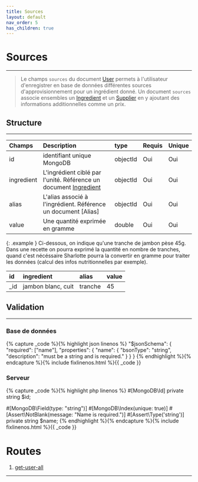 ```yaml
---
title: Sources
layout: default
nav_order: 5
has_children: true
---
```


# Sources
----

> Le champs `sources` du document [User] permets à l'utilisateur d'enregistrer en base de données différentes sources d'approvisionnement pour un ingrédient donné. Un document `sources` associe ensembles un [Ingredient] et un [Supplier] en y ajoutant des informations additionnelles comme un prix.

## Structure
----

| Champs     | Description                                                        | type     | Requis | Unique |
|:-----------|:-------------------------------------------------------------------|:---------|:-------|:-------|
| id         | identifiant unique MongoDB                                         | objectId | Oui    | Oui    |
| ingredient | L'ingrédient ciblé par l'unité. Référence un document [Ingredient] | objectId | Oui    | Oui    |
| alias      | L'alias associé à l'ingrédient. Référence un document [Alias]      | objectId | Oui    | Oui    |
| value      | Une quantité exprimée en gramme                                    | double   | Oui    | Oui    |

{: .example }
Ci-dessous, on indique qu'une tranche de jambon pèse 45g. Dans une recette on pourra exprimé la quantité en nombre de tranches, quand c'est nécéssaire Sharlotte pourra la convertir en gramme pour traiter les données (calcul des infos nutritionnelles par exemple).

| id  | ingredient         | alias   | value |
|:----|:-------------------|:--------|:------|
| _id | jambon blanc, cuit | tranche | 45    |

## Validation
----

### Base de données

{% capture _code %}{% highlight json linenos %}
"$jsonSchema": {
    "required": ["name"],
    "properties": {
        "name": {
            "bsonType": "string",
            "description": "must be a string and is required."
        }
    }
}
{% endhighlight %}{% endcapture %}{% include fixlinenos.html %}{{ _code }}

### Serveur

{% capture _code %}{% highlight php linenos %}
#[MongoDB\Id]
private string $id;

#[MongoDB\Field(type: "string")]
#[MongoDB\Index(unique: true)]
#[Assert\NotBlank(message: "Name is required.")]
#[Assert\Type('string')]
private string $name;
{% endhighlight %}{% endcapture %}{% include fixlinenos.html %}{{ _code }}

# Routes

1. [get-user-all]

----

[User]: index.md
[Supplier]: ../supplier.md
[Ingredient]: ../ingredient.md
[get-user-all]: #get-user-all